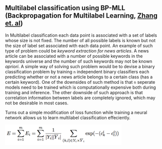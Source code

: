 ## Multilabel classification using BP-MLL (Backpropagation for Multilabel Learning, [Zhang et. al](http://ieeexplore.ieee.org/document/1683770/))
In Multilabel classification each data point is associated with a set of labels whose size is not fixed. The number of all possible labels is known but not the size of label set associated with each data point. 
An example of such type of problem could be *keyword extraction for news articles*. A news article can be associated with a number of possible keywords in the keywords universe and the number of such keywords may not be known *apriori*. A simple way of solving such problem would be to devise a binary classification problem by training ```n``` independent binary classifiers each predicting whether or not a news article belongs to a certain class (has a certain keyword). One of the downsides of such method is that ```n``` seperate models need to be trained which is computationally expensive both during training and inference. The other downside of such approach is that correlation information between labels are completely ignored, which may not be desirable in most cases. 

Turns out a simple modification of loss function while training a neural network allows us to learn multilabel classification effeciently.

<img src="multilabel_loss_function.png" width="380">

